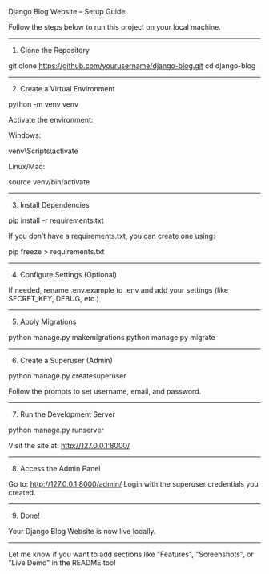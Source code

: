 

Django Blog Website – Setup Guide

Follow the steps below to run this project on your local machine.


---

1. Clone the Repository

git clone https://github.com/yourusername/django-blog.git
cd django-blog


---

2. Create a Virtual Environment

python -m venv venv

Activate the environment:

Windows:

venv\Scripts\activate

Linux/Mac:

source venv/bin/activate



---

3. Install Dependencies

pip install -r requirements.txt

If you don’t have a requirements.txt, you can create one using:

pip freeze > requirements.txt


---

4. Configure Settings (Optional)

If needed, rename .env.example to .env and add your settings (like SECRET_KEY, DEBUG, etc.)


---

5. Apply Migrations

python manage.py makemigrations
python manage.py migrate


---

6. Create a Superuser (Admin)

python manage.py createsuperuser

Follow the prompts to set username, email, and password.


---

7. Run the Development Server

python manage.py runserver

Visit the site at:
http://127.0.0.1:8000/


---

8. Access the Admin Panel

Go to: http://127.0.0.1:8000/admin/
Login with the superuser credentials you created.


---

9. Done!

Your Django Blog Website is now live locally.


---

Let me know if you want to add sections like "Features", "Screenshots", or "Live Demo" in the README too!


